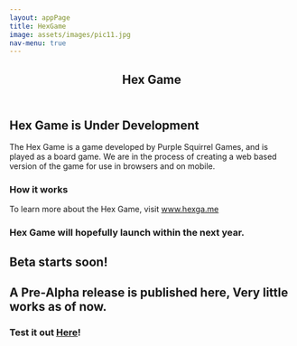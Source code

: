 ```yaml
---
layout: appPage
title: HexGame
image: assets/images/pic11.jpg
nav-menu: true
---
```


<!-- Main -->
<div id="main" class="alt">

<!-- One -->
<section id="one">
	<div class="inner">
		<header class="major">
			<h1>Hex Game</h1>
		</header>

<!-- Content -->
<h2 id="content">Hex Game is Under Development</h2>
<p>The Hex Game is a game developed by Purple Squirrel Games, and is played as a board game. We are in the process of creating a web based version of the game for use in browsers and on mobile. </p>
<div class="row">
	<div class="6u 12u$(small)">
		<h3>How it works</h3>
		<p>To learn more about the Hex Game, visit <a href="http://www.hexga.me">www.hexga.me</a> </p>
	</div>
	
	
	
	
	


<section id="download" class="download bg-primary text-center">
        <div class="container">
            <div class="row">
                <div class="col-md-8 col-md-offset-2">
                    <h3 class="section-heading">Hex Game will hopefully launch within the next year.</h3>
                    <p></p>
                        <h2>			Beta starts soon!</h2>
			<p></p>
			<h2> A Pre-Alpha release is published here, Very little works as of now. </h2>
			<p></p>
			<h3> Test it out <u><a href="https://randomdude583.github.io/HexGame/">Here</a></u>! </h3>
		</div>
            </div>
        </div>
    </section>
